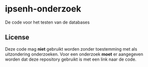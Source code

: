 # ipsenh-onderzoek
De code voor het testen van de databases


## License
Deze code mag **niet** gebruikt worden zonder toestemming met als uitzondering onderzoeken. Voor een onderzoek **moet** er aangegeven worden dat deze repository gebruikt is met een link naar de code.
